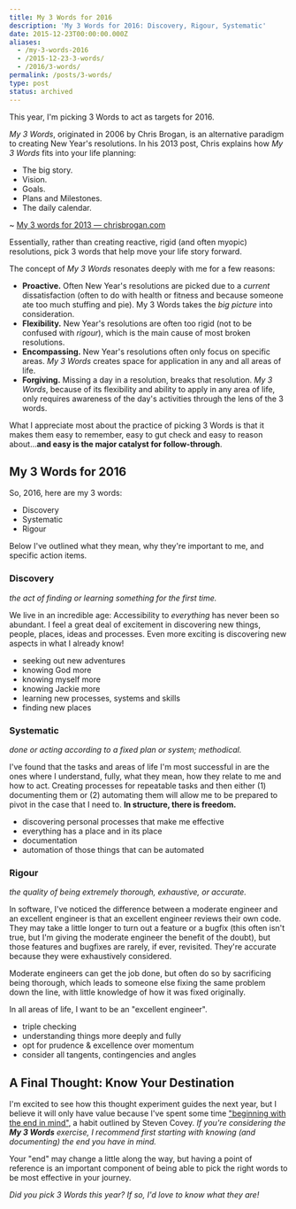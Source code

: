 ```yaml
---
title: My 3 Words for 2016
description: 'My 3 Words for 2016: Discovery, Rigour, Systematic'
date: 2015-12-23T00:00:00.000Z
aliases:
  - /my-3-words-2016
  - /2015-12-23-3-words/
  - /2016/3-words/
permalink: /posts/3-words/
type: post
status: archived
---
```




This year, I'm picking 3 Words to act as targets for 2016.

_My 3 Words_, originated in 2006 by Chris Brogan, is an alternative paradigm to creating New Year's resolutions. In his 2013 post, Chris explains how _My 3 Words_ fits into your life planning:

- The big story.
- Vision.
- Goals.
- Plans and Milestones.
- The daily calendar.

~ [My 3 words for 2013 — chrisbrogan.com](https://chrisbrogan.com/my-3-words-for-2013/)

Essentially, rather than creating reactive, rigid (and often myopic) resolutions, pick 3 words that help move your life story forward.

The concept of _My 3 Words_ resonates deeply with me for a few reasons:

- **Proactive.** Often New Year's resolutions are picked due to a _current_ dissatisfaction (often to do with health or fitness and because someone ate too much stuffing and pie). My 3 Words takes the _big picture_ into consideration.
- **Flexibility.** New Year's resolutions are often too rigid (not to be confused with _rigour_), which is the main cause of most broken resolutions.
- **Encompassing.** New Year's resolutions often only focus on specific areas. _My 3 Words_ creates space for application in any and all areas of life.
- **Forgiving.** Missing a day in a resolution, breaks that resolution. _My 3 Words_, because of its flexibility and ability to apply in any area of life, only requires awareness of the day's activities through the lens of the 3 words.

What I appreciate most about the practice of picking 3 Words is that it makes them easy to remember, easy to gut check and easy to reason about...**and easy is the major catalyst for follow-through**.

## My 3 Words for 2016

So, 2016, here are my 3 words:

- Discovery
- Systematic
- Rigour

Below I've outlined what they mean, why they're important to me, and specific action items.

### Discovery

_the act of finding or learning something for the first time._

We live in an incredible age: Accessibility to _everything_ has never been so abundant. I feel a great deal of excitement in discovering new things, people, places, ideas and processes. Even more exciting is discovering new aspects in what I already know!

- seeking out new adventures
- knowing God more
- knowing myself more
- knowing Jackie more
- learning new processes, systems and skills
- finding new places

### Systematic

_done or acting according to a fixed plan or system; methodical._

I've found that the tasks and areas of life I'm most successful in are the ones where I understand, fully, what they mean, how they relate to me and how to act. Creating processes for repeatable tasks and then either (1) documenting them or (2) automating them will allow me to be prepared to pivot in the case that I need to. **In structure, there is freedom.**

- discovering personal processes that make me effective
- everything has a place and in its place
- documentation
- automation of those things that can be automated

### Rigour

_the quality of being extremely thorough, exhaustive, or accurate._

In software, I've noticed the difference between a moderate engineer and an excellent engineer is that an excellent engineer reviews their own code. They may take a little longer to turn out a feature or a bugfix (this often isn't true, but I'm giving the moderate engineer the benefit of the doubt), but those features and bugfixes are rarely, if ever, revisited. They're accurate because they were exhaustively considered.

Moderate engineers can get the job done, but often do so by sacrificing being thorough, which leads to someone else fixing the same problem down the line, with little knowledge of how it was fixed originally.

In all areas of life, I want to be an "excellent engineer".

- triple checking
- understanding things more deeply and fully
- opt for prudence & excellence over momentum
- consider all tangents, contingencies and angles

## A Final Thought: Know Your Destination

I'm excited to see how this thought experiment guides the next year, but I believe it will only have value because I've spent some time ["beginning with the end in mind"](https://chaseadams.io/2013/10/my-eulogy/), a habit outlined by Steven Covey. _If you're considering the **My 3 Words** exercise, I recommend first starting with knowing (and documenting) the end you have in mind._

Your "end" may change a little along the way, but having a point of reference is an important component of being able to pick the right words to be most effective in your journey.

_Did you pick 3 Words this year? If so, I'd love to know what they are!_

